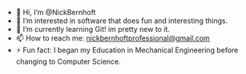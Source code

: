 - 👋 Hi, I’m @NickBernhoft
- 👀 I’m interested in software that does fun and interesting things.
- 🌱 I’m currently learning Git! im pretty new to it.
- 📫 How to reach me: nickbernhoftprofessional@gmail.com 
- ⚡ Fun fact: I began my Education in Mechanical Engineering before changing to Computer Science.

<!---
NickBernhoft/NickBernhoft is a ✨ special ✨ repository because its `README.md` (this file) appears on your GitHub profile.
You can click the Preview link to take a look at your changes.
--->
